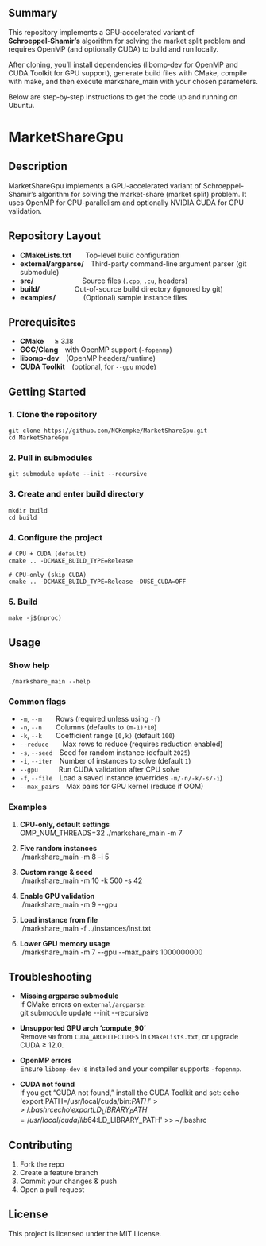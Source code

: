 ## Summary

This repository implements a GPU‑accelerated variant of **Schroeppel‑Shamir’s** algorithm for solving the market split problem and requires OpenMP (and optionally CUDA) to build and run locally. 

After cloning, you’ll install dependencies (libomp‑dev for OpenMP and CUDA Toolkit for GPU support), generate build files with CMake, compile with make, and then execute markshare_main with your chosen parameters. 

Below are step‑by‑step instructions to get the code up and running on Ubuntu.

# MarketShareGpu

## Description  
MarketShareGpu implements a GPU-accelerated variant of Schroeppel-Shamir’s algorithm for solving the market-share (market split) problem. It uses OpenMP for CPU-parallelism and optionally NVIDIA CUDA for GPU validation.

## Repository Layout  
- **CMakeLists.txt**  Top-level build configuration  
- **external/argparse/** Third-party command-line argument parser (git submodule)  
- **src/**       Source files (`.cpp`, `.cu`, headers)  
- **build/**     Out-of-source build directory (ignored by git)  
- **examples/**    (Optional) sample instance files  

## Prerequisites  
- **CMake**  ≥ 3.18  
- **GCC/Clang** with OpenMP support (`-fopenmp`)  
- **libomp-dev** (OpenMP headers/runtime)  
- **CUDA Toolkit** (optional, for `--gpu` mode)  

## Getting Started  

### 1. Clone the repository  
	git clone https://github.com/NCKempke/MarketShareGpu.git  
	cd MarketShareGpu  

### 2. Pull in submodules  
	git submodule update --init --recursive  

### 3. Create and enter build directory  
	mkdir build  
	cd build  

### 4. Configure the project  
	# CPU + CUDA (default)  
	cmake .. -DCMAKE_BUILD_TYPE=Release  

	# CPU-only (skip CUDA)  
	cmake .. -DCMAKE_BUILD_TYPE=Release -DUSE_CUDA=OFF  

### 5. Build  
	make -j$(nproc)  

## Usage  

### Show help  
	./markshare_main --help  

### Common flags  
- `-m`, `--m`  Rows (required unless using `-f`)  
- `-n`, `--n`  Columns (defaults to `(m-1)*10`)  
- `-k`, `--k`  Coefficient range `[0,k)` (default `100`)  
- `--reduce`  Max rows to reduce (requires reduction enabled)  
- `-s`, `--seed` Seed for random instance (default `2025`)  
- `-i`, `--iter` Number of instances to solve (default `1`)  
- `--gpu`   Run CUDA validation after CPU solve  
- `-f`, `--file` Load a saved instance (overrides `-m/-n/-k/-s/-i`)  
- `--max_pairs` Max pairs for GPU kernel (reduce if OOM)  

### Examples  

1. **CPU-only, default settings**  
	OMP_NUM_THREADS=32 ./markshare_main -m 7  

2. **Five random instances**  
	./markshare_main -m 8 -i 5  

3. **Custom range & seed**  
	./markshare_main -m 10 -k 500 -s 42  

4. **Enable GPU validation**  
	./markshare_main -m 9 --gpu  

5. **Load instance from file**  
	./markshare_main -f ../instances/inst.txt  

6. **Lower GPU memory usage**  
	./markshare_main -m 7 --gpu --max_pairs 1000000000  

## Troubleshooting  

- **Missing argparse submodule**  
  If CMake errors on `external/argparse`:  
	  git submodule update --init --recursive  

- **Unsupported GPU arch ‘compute_90’**  
  Remove `90` from `CUDA_ARCHITECTURES` in `CMakeLists.txt`, or upgrade CUDA ≥ 12.0.

- **OpenMP errors**  
  Ensure `libomp-dev` is installed and your compiler supports `-fopenmp`.

- **CUDA not found**  
  If you get “CUDA not found,” install the CUDA Toolkit and set:
	  echo 'export PATH=/usr/local/cuda/bin:$PATH' >> ~/.bashrc  
	  echo 'export LD_LIBRARY_PATH=/usr/local/cuda/lib64:$LD_LIBRARY_PATH' >> ~/.bashrc  

## Contributing  
1. Fork the repo  
2. Create a feature branch  
3. Commit your changes & push  
4. Open a pull request  

## License  
This project is licensed under the MIT License.  
